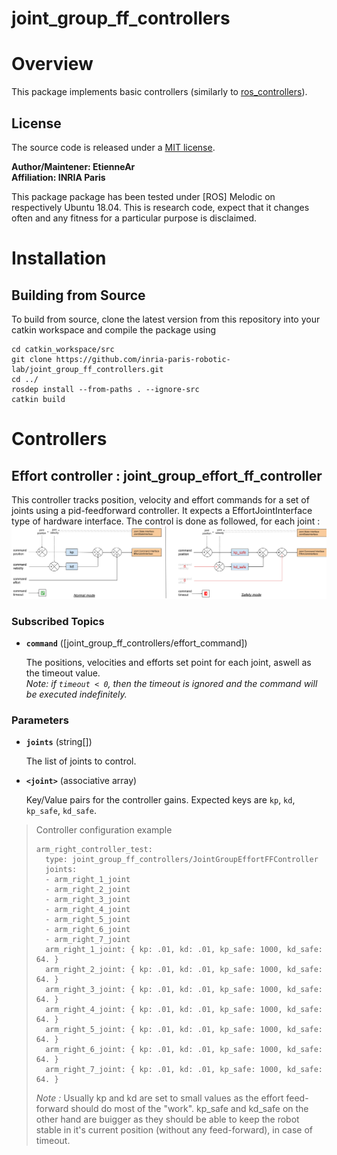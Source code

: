 joint_group_ff_controllers
===

# Overview

This package implements basic controllers (similarly to [ros_controllers](https://github.com/ros-controls/ros_controllers)).

## License

The source code is released under a [MIT license](./LICENSE).

**Author/Maintener: EtienneAr<br />
Affiliation: INRIA Paris**

This package package has been tested under [ROS] Melodic on respectively Ubuntu 18.04.
This is research code, expect that it changes often and any fitness for a particular purpose is disclaimed.

# Installation

## Building from Source

To build from source, clone the latest version from this repository into your catkin workspace and compile the package using

	cd catkin_workspace/src
	git clone https://github.com/inria-paris-robotic-lab/joint_group_ff_controllers.git
	cd ../
	rosdep install --from-paths . --ignore-src
	catkin build

# Controllers

## Effort controller : joint_group_effort_ff_controller

This controller tracks position, velocity and effort commands for a set of joints using a pid-feedforward controller. It expects a EffortJointInterface type of hardware interface. The control is done as followed, for each joint : <br/>
![block_effort.png](./materials/block_effort.png)


### Subscribed Topics

* **`command`** ([joint_group_ff_controllers/effort_command])

	The positions, velocities and efforts set point for each joint, aswell as the timeout value.  
	*Note: if `timeout < 0`, then the timeout is ignored and the command will be executed indefinitely.*

### Parameters

* **`joints`** (string[])

	The list of joints to control.

* **`<joint>`** (associative array)

	Key/Value pairs for the controller gains. Expected keys are `kp`, `kd`, `kp_safe`, `kd_safe`.

> Controller configuration example
> ```
> arm_right_controller_test:
>   type: joint_group_ff_controllers/JointGroupEffortFFController
>   joints:
>   - arm_right_1_joint
>   - arm_right_2_joint
>   - arm_right_3_joint
>   - arm_right_4_joint
>   - arm_right_5_joint
>   - arm_right_6_joint
>   - arm_right_7_joint
>   arm_right_1_joint: { kp: .01, kd: .01, kp_safe: 1000, kd_safe: 64. }
>   arm_right_2_joint: { kp: .01, kd: .01, kp_safe: 1000, kd_safe: 64. }
>   arm_right_3_joint: { kp: .01, kd: .01, kp_safe: 1000, kd_safe: 64. }
>   arm_right_4_joint: { kp: .01, kd: .01, kp_safe: 1000, kd_safe: 64. }
>   arm_right_5_joint: { kp: .01, kd: .01, kp_safe: 1000, kd_safe: 64. }
>   arm_right_6_joint: { kp: .01, kd: .01, kp_safe: 1000, kd_safe: 64. }
>   arm_right_7_joint: { kp: .01, kd: .01, kp_safe: 1000, kd_safe: 64. }
> ```
> *Note :* Usually kp and kd are set to small values as the effort feed-forward should do most of the "work". kp_safe and kd_safe on the other hand are buigger as they should be able to keep the robot stable in it's current position (without any feed-forward), in case of timeout.